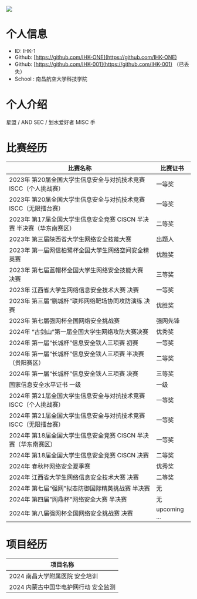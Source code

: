 ![](https://cdn.nlark.com/yuque/0/2024/png/35229002/1707803879911-23a49a7b-482a-44aa-9d63-68b849e829bd.png)

# 个人信息
+ ID: IHK-1
+ Github: [https://github.com/IHK-ONE](https://github.com/IHK-ONE)
+ Github: [https://github.com/IHK-001](https://github.com/IHK-001) （已丢失）
+ School : 南昌航空大学科技学院

# 个人介绍
星盟 / AND SEC / 划水爱好者 MISC 手

# 比赛经历
| 比赛名称 | 比赛证书 |
| --- | --- |
| 2023年 第20届全国大学生信息安全与对抗技术竞赛 ISCC（个人挑战赛） | 一等奖 |
| 2023年 第20届全国大学生信息安全与对抗技术竞赛 ISCC（无限擂台赛） | 一等奖 |
| 2023年 第17届全国大学生信息安全竞赛 CISCN 半决赛 半决赛（华东南赛区） | 二等奖 |
| 2023年 第三届陕西省大学生网络安全技能大赛 | 出题人 |
| <font style="color:rgb(25, 25, 25);">2023年 第一届网信柏鹭杯全国大学生网络空间安全精英赛</font> | 优胜奖 |
| 2023年 第七届蓝帽杯全国大学生网络安全技能大赛 决赛 | 三等奖 |
| 2023年 江西省大学生网络信息安全技术大赛 决赛 | 一等奖 |
| 2023年 第三届“鹏城杯”联邦网络靶场协同攻防演练 决赛 | 优胜奖 |
| 2023年 第七届强网杯全国网络安全挑战赛 | 强网先锋 |
| 2024年 “古剑山”第一届全国大学生网络攻防大赛决赛 | 优秀奖 |
| 2024年 第一届“长城杯”信息安全铁人三项赛 初赛 | 一等奖 |
| 2024年 第一届“长城杯”信息安全铁人三项赛 半决赛（贵阳赛区） | 二等奖 |
| 2024年 第一届“长城杯”信息安全铁人三项赛 决赛 | 三等奖 |
| 国家信息安全水平证书 一级 | 一级 |
| 2024年 第21届全国大学生信息安全与对抗技术竞赛 ISCC（个人挑战赛） | 一等奖 |
| 2024年 第21届全国大学生信息安全与对抗技术竞赛 ISCC（无限擂台赛） | 一等奖 |
| 2024年 第18届全国大学生信息安全竞赛 CISCN 半决赛（华东南赛区） | 一等奖 |
| 2024年 第18届全国大学生信息安全竞赛 CISCN 决赛 | 二等奖 |
| 2024年 春秋杯网络安全夏季赛 | 优秀奖 |
| 2024年 江西省大学生网络信息安全技术大赛 决赛 | 二等奖 |
| 2024年 第七届“强网”拟态防御国际精英挑战赛 半决赛 | 无 |
| 2024年 第四届"网鼎杯"网络安全大赛 半决赛 | 无 |
| 2024年 第八届强网杯全国网络安全挑战赛 决赛 | upcoming ... |


# 项目经历
| 项目名称 |
| --- |
| 2024 南昌大学附属医院 安全培训 |
| 2024 内蒙古中国华电护网行动 安全监测 |


